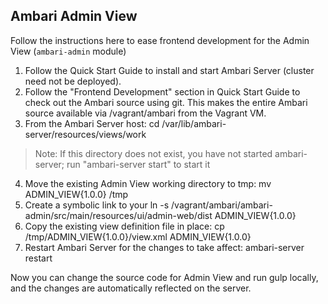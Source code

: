 Ambari Admin View
---

Follow the instructions here to ease frontend development for the Admin View (`ambari-admin` module)

1. Follow the Quick Start Guide to install and start Ambari Server (cluster need not be deployed).
2. Follow the "Frontend Development" section in Quick Start Guide to check out the Ambari source using git. This makes the entire Ambari source available via /vagrant/ambari from the Vagrant VM.
3. From the Ambari Server host:
    cd /var/lib/ambari-server/resources/views/work
> Note: If this directory does not exist, you have not started ambari-server; run "ambari-server start" to start it
4. Move the existing Admin View working directory to tmp:
    mv ADMIN_VIEW\{1.0.0\} /tmp
5. Create a symbolic link to your 
    ln -s /vagrant/ambari/ambari-admin/src/main/resources/ui/admin-web/dist ADMIN_VIEW\{1.0.0\}
6. Copy the existing view definition file in place:
    cp /tmp/ADMIN_VIEW\{1.0.0\}/view.xml ADMIN_VIEW\{1.0.0\} 
7. Restart Ambari Server for the changes to take affect:
    ambari-server restart

Now you can change the source code for Admin View and run gulp locally, and the changes are automatically reflected on the server.
